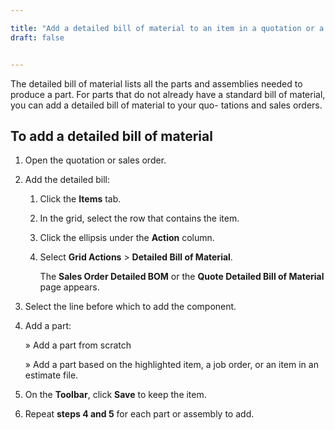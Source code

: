 ```yaml
---

title: "Add a detailed bill of material to an item in a quotation or a sales order"
draft: false


---
```


The detailed bill of material lists all the parts and assemblies needed to produce a part. For parts that do not already have a standard bill of material, you can add a detailed bill of material to your quo- tations and sales orders.

## To add a detailed bill of material

1.  Open the quotation or sales order.
2.  Add the detailed bill:
    1.  Click the **Items** tab.
    2.  In the grid, select the row that contains the item.
    2.  Click the ellipsis under the **Action** column.
    3.  Select **Grid Actions** > **Detailed Bill of Material**.

        The **Sales Order Detailed BOM** or the **Quote Detailed Bill of Material** page appears.

3.  Select the line before which to add the component.

4.  Add a part:

    » Add a part from scratch

    » Add a part based on the highlighted item, a job order, or an item in an estimate file.

4.  On the **Toolbar**, click **Save** to keep the item.

5.  Repeat **steps 4 and 5** for each part or assembly to add.
